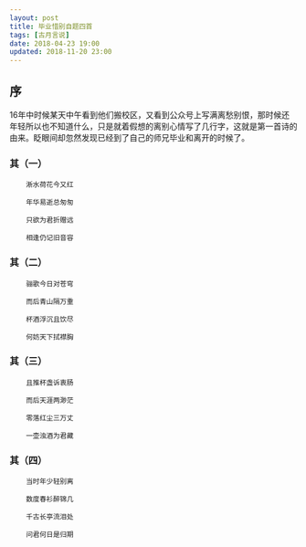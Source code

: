 ```yaml
---
layout: post
title: 毕业惜别自题四首
tags: [古月言说]
date: 2018-04-23 19:00
updated: 2018-11-20 23:00
---
```

## 序
16年中时候某天中午看到他们搬校区，又看到公众号上写满离愁别恨，那时候还年轻所以也不知道什么，只是就着假想的离别心情写了几行字，这就是第一首诗的由来。眨眼间却忽然发现已经到了自己的师兄毕业和离开的时候了。

### 其（一） 

        淅水荷花今又红 
        
        年华易逝总匆匆 
        
        只欲为君折赠远 
        
        相逢仍记旧音容

### 其（二） 

        骊歌今日对苍穹 
        
        而后青山隔万重 
        
        杯酒浮沉且饮尽 
        
        何妨天下拭襟胸

### 其（三） 

        且推杯盏诉衷肠 
        
        而后天涯两渺茫 
        
        零落红尘三万丈 
        
        一壶浊酒为君藏

### 其（四） 

        当时年少轻别离 
        
        数度春衫醉锦几 
        
        千古长亭流泪处 
        
        问君何日是归期
